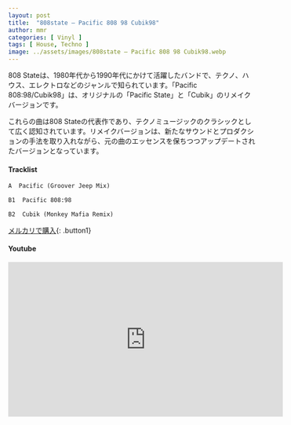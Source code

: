 ```yaml
---
layout: post
title:  "808state – Pacific 808 98 Cubik98"
author: mmr
categories: [ Vinyl ]
tags: [ House, Techno ]
image: ../assets/images/808state – Pacific 808 98 Cubik98.webp
---
```


808 Stateは、1980年代から1990年代にかけて活躍したバンドで、テクノ、ハウス、エレクトロなどのジャンルで知られています。「Pacific 808:98/Cubik98」は、オリジナルの「Pacific State」と「Cubik」のリメイクバージョンです。

これらの曲は808 Stateの代表作であり、テクノミュージックのクラシックとして広く認知されています。リメイクバージョンは、新たなサウンドとプロダクションの手法を取り入れながら、元の曲のエッセンスを保ちつつアップデートされたバージョンとなっています。

#### Tracklist
```md
A  Pacific (Groover Jeep Mix)

B1  Pacific 808:98

B2  Cubik (Monkey Mafia Remix)
```

[メルカリで購入](https://jp.mercari.com/item/m61102312286?afid=6142608987){: .button1}

#### Youtube
<iframe width="560" height="315" src="https://www.youtube.com/embed/w7LtpXlOLKQ?si=z1ITS4Ym6EONUHWu" title="YouTube video player" frameborder="0" allow="accelerometer; autoplay; clipboard-write; encrypted-media; gyroscope; picture-in-picture; web-share" referrerpolicy="strict-origin-when-cross-origin" allowfullscreen></iframe>